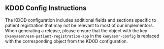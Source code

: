 ## KDOD Config Instructions

The KDOD configuration includes additional fields and sections specific to patient registration that may not be relevant to most of our implementors. When generating a release, please ensure that the object with the key `@kenyaemr/esm-patient-registration-app` in the `kenyaemr-config` is replaced with the corresponding object from the KDOD configuration.